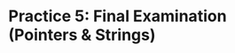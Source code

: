 # Practice 5: Final Examination (Pointers & Strings)

<!-- === links === -->

[0]: ./lecture-pointers.pptx
[1]: ./lecture-strings.pptx
[2]: https://www.youtube.com/watch?v=zl9hmnj7BZU&list=PLm6UpFb35TJ54xr6bjrtS9PTFnCz340TF
